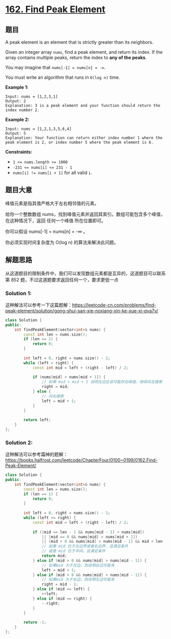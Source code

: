 # [162. Find Peak Element](https://leetcode.com/problems/find-peak-element/)

## 题目

A peak element is an element that is strictly greater than its neighbors.

Given an integer array `nums`, find a peak element, and return its index. If the array contains multiple peaks, return the index to **any of the peaks**.

You may imagine that `nums[-1] = nums[n] = -∞`.

You must write an algorithm that runs in `O(log n)` time.

 

**Example 1:**

```
Input: nums = [1,2,3,1]
Output: 2
Explanation: 3 is a peak element and your function should return the index number 2.
```

**Example 2:**

```
Input: nums = [1,2,1,3,5,6,4]
Output: 5
Explanation: Your function can return either index number 1 where the peak element is 2, or index number 5 where the peak element is 6.
```

 

**Constraints:**

- `1 <= nums.length <= 1000`
- `-231 <= nums[i] <= 231 - 1`
- `nums[i] != nums[i + 1]` for all valid `i`.

## 题目大意

峰值元素是指其值严格大于左右相邻值的元素。

给你一个整数数组 nums，找到峰值元素并返回其索引。数组可能包含多个峰值，在这种情况下，返回 任何一个峰值 所在位置即可。

你可以假设 nums[-1] = nums[n] = -∞ 。

你必须实现时间复杂度为 O(log n) 的算法来解决此问题。

## 解题思路

从这道题目的限制条件中，我们可以发现数组元素都是互异的，这道题目可以联系第 852 题，不过这道题要求返回任何一个，要求更低一点

### Solution 1:

这种解法可以参考一下这篇题解：https://leetcode-cn.com/problems/find-peak-element/solution/gong-shui-san-xie-noxiang-xin-ke-xue-xi-qva7v/

````c++
class Solution {
public:
    int findPeakElement(vector<int>& nums) {
        const int len = nums.size();
        if (len == 1) {
            return 0;
        }
        
        int left = 0, right = nums.size() - 1;
        while (left < right) {
            const int mid = left + (right - left) / 2;
            
            if (nums[mid] > nums[mid + 1]) {
                // 如果 mid > mid + 1 说明左边应该可能存在峰值，继续向左搜索
                right = mid;
            } else {
                // 向右搜索
                left = mid + 1;
            }
        }
        
        return left;
    }
};
````

### Solution 2:

这种解法可以参考霜神的题解：https://books.halfrost.com/leetcode/ChapterFour/0100~0199/0162.Find-Peak-Element/

`````c++
class Solution {
public:
    int findPeakElement(vector<int>& nums) {
        const int len = nums.size();
        if (len == 1) {
            return 0;
        }
        
        int left = 0, right = nums.size() - 1;
        while (left <= right) {
            const int mid = left + (right - left) / 2;
            
            if ((mid == len - 1 && nums[mid - 1] < nums[mid])
                || (mid == 0 && nums[mid] > nums[mid + 1])
                || (mid > 0 && nums[mid] > nums[mid - 1] && mid < len - 1 && nums[mid] > nums[mid + 1])) {
                // 如果 mid 位于左边界或者右边界，且满足条件
                // 或者 mid 位于中间，且满足条件
                return mid;
            } else if (mid > 0 && nums[mid] > nums[mid - 1]) {
                // 如果mid 大于左边，则说明右边可能有
                left = mid + 1;
            } else if (mid > 0 && nums[mid] < nums[mid - 1]) {
                // 如果mid 大于右边，则说明左边可能有
                right = mid - 1;
            } else if (mid == left) {
                ++left;
            } else if (mid == right) {
                --right;
            }
        }
        
        return -1;
    }
};
`````

